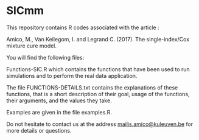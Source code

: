# SICmm

This repository contains R codes associated with the article : 

Amico, M., Van Keilegom, I. and Legrand C. (2017). The single-index/Cox mixture cure model.

You will find the following files:

Functions-SIC.R which contains the functions that have been used to run simulations and to perform the real data application.

The file FUNCTIONS-DETAILS.txt contains the explanations of these functions, that is a short description of their goal, usage of the functions, their arguments, and the values they take. 

Examples are given in the file examples.R. 

Do not hesitate to contact us at the address mailis.amico@kuleuven.be for more details or questions.


